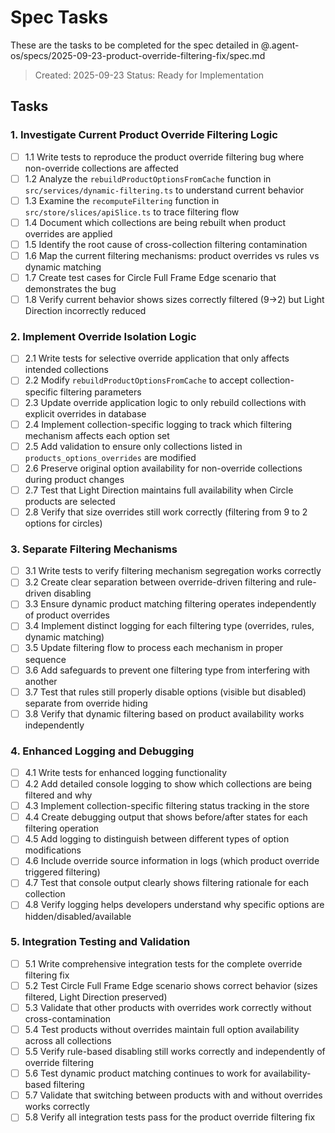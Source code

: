 # Spec Tasks

These are the tasks to be completed for the spec detailed in @.agent-os/specs/2025-09-23-product-override-filtering-fix/spec.md

> Created: 2025-09-23
> Status: Ready for Implementation

## Tasks

### 1. Investigate Current Product Override Filtering Logic

- [ ] 1.1 Write tests to reproduce the product override filtering bug where non-override collections are affected
- [ ] 1.2 Analyze the `rebuildProductOptionsFromCache` function in `src/services/dynamic-filtering.ts` to understand current behavior
- [ ] 1.3 Examine the `recomputeFiltering` function in `src/store/slices/apiSlice.ts` to trace filtering flow
- [ ] 1.4 Document which collections are being rebuilt when product overrides are applied
- [ ] 1.5 Identify the root cause of cross-collection filtering contamination
- [ ] 1.6 Map the current filtering mechanisms: product overrides vs rules vs dynamic matching
- [ ] 1.7 Create test cases for Circle Full Frame Edge scenario that demonstrates the bug
- [ ] 1.8 Verify current behavior shows sizes correctly filtered (9→2) but Light Direction incorrectly reduced

### 2. Implement Override Isolation Logic

- [ ] 2.1 Write tests for selective override application that only affects intended collections
- [ ] 2.2 Modify `rebuildProductOptionsFromCache` to accept collection-specific filtering parameters
- [ ] 2.3 Update override application logic to only rebuild collections with explicit overrides in database
- [ ] 2.4 Implement collection-specific logging to track which filtering mechanism affects each option set
- [ ] 2.5 Add validation to ensure only collections listed in `products_options_overrides` are modified
- [ ] 2.6 Preserve original option availability for non-override collections during product changes
- [ ] 2.7 Test that Light Direction maintains full availability when Circle products are selected
- [ ] 2.8 Verify that size overrides still work correctly (filtering from 9 to 2 options for circles)

### 3. Separate Filtering Mechanisms

- [ ] 3.1 Write tests to verify filtering mechanism segregation works correctly
- [ ] 3.2 Create clear separation between override-driven filtering and rule-driven disabling
- [ ] 3.3 Ensure dynamic product matching filtering operates independently of product overrides
- [ ] 3.4 Implement distinct logging for each filtering type (overrides, rules, dynamic matching)
- [ ] 3.5 Update filtering flow to process each mechanism in proper sequence
- [ ] 3.6 Add safeguards to prevent one filtering type from interfering with another
- [ ] 3.7 Test that rules still properly disable options (visible but disabled) separate from override hiding
- [ ] 3.8 Verify that dynamic filtering based on product availability works independently

### 4. Enhanced Logging and Debugging

- [ ] 4.1 Write tests for enhanced logging functionality
- [ ] 4.2 Add detailed console logging to show which collections are being filtered and why
- [ ] 4.3 Implement collection-specific filtering status tracking in the store
- [ ] 4.4 Create debugging output that shows before/after states for each filtering operation
- [ ] 4.5 Add logging to distinguish between different types of option modifications
- [ ] 4.6 Include override source information in logs (which product override triggered filtering)
- [ ] 4.7 Test that console output clearly shows filtering rationale for each collection
- [ ] 4.8 Verify logging helps developers understand why specific options are hidden/disabled/available

### 5. Integration Testing and Validation

- [ ] 5.1 Write comprehensive integration tests for the complete override filtering fix
- [ ] 5.2 Test Circle Full Frame Edge scenario shows correct behavior (sizes filtered, Light Direction preserved)
- [ ] 5.3 Validate that other products with overrides work correctly without cross-contamination
- [ ] 5.4 Test products without overrides maintain full option availability across all collections
- [ ] 5.5 Verify rule-based disabling still works correctly and independently of override filtering
- [ ] 5.6 Test dynamic product matching continues to work for availability-based filtering
- [ ] 5.7 Validate that switching between products with and without overrides works correctly
- [ ] 5.8 Verify all integration tests pass for the product override filtering fix